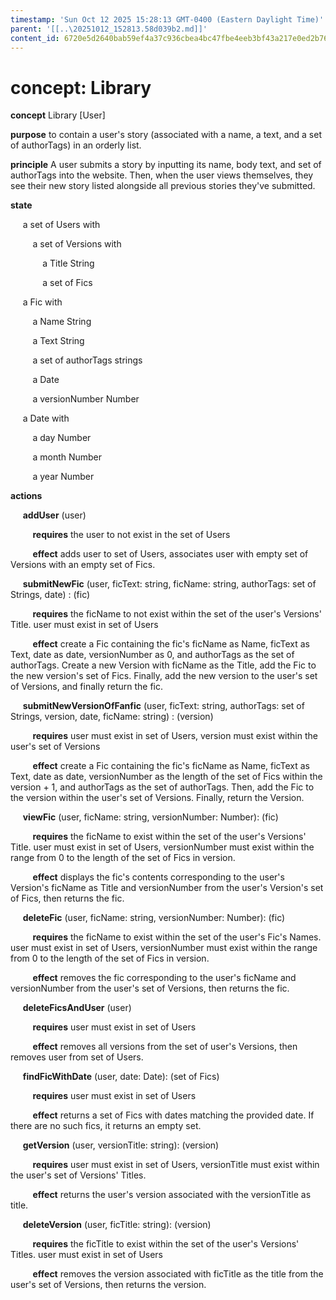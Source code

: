 ```yaml
---
timestamp: 'Sun Oct 12 2025 15:28:13 GMT-0400 (Eastern Daylight Time)'
parent: '[[..\20251012_152813.58d039b2.md]]'
content_id: 6720e5d2640bab59ef4a37c936cbea4bc47fbe4eeb3bf43a217e0ed2b76fa9ab
---
```


# concept: Library

**concept** Library \[User]

**purpose** to contain a user's story (associated with a name, a text, and a set of authorTags) in an orderly list.

**principle** A user submits a story by inputting its name, body text, and set of authorTags into the website. Then, when the user views themselves, they see their new story listed alongside all previous stories they've submitted.

**state**

     a set of Users with

         a set of Versions with

             a Title String

             a set of Fics

     a Fic with

         a Name String

         a Text String

         a set of authorTags strings

         a Date

         a versionNumber Number

     a Date with

         a day Number

         a month Number

         a year Number

**actions**

     **addUser** (user)

         **requires** the user to not exist in the set of Users

         **effect** adds user to set of Users, associates user with empty set of Versions with an empty set of Fics.

     **submitNewFic** (user, ficText: string, ficName: string, authorTags: set of Strings, date) : (fic)

         **requires** the ficName to not exist within the set of the user's Versions' Title. user must exist in set of Users

         **effect** create a Fic containing the fic's ficName as Name, ficText as Text, date as date, versionNumber as 0, and authorTags as the set of authorTags. Create a new Version with ficName as the Title, add the Fic to the new version's set of Fics. Finally, add the new version to the user's set of Versions, and finally return the fic.

     **submitNewVersionOfFanfic** (user, ficText: string, authorTags: set of Strings, version, date, ficName: string) : (version)

         **requires** user must exist in set of Users, version must exist within the user's set of Versions

         **effect** create a Fic containing the fic's ficName as Name, ficText as Text, date as date, versionNumber as the length of the set of Fics within the version + 1, and authorTags as the set of authorTags. Then, add the Fic to the version within the user's set of Versions. Finally, return the Version.

     **viewFic** (user, ficName: string, versionNumber: Number): (fic)

         **requires** the ficName to exist within the set of the user's Versions' Title. user must exist in set of Users, versionNumber must exist within the range from 0 to the length of the set of Fics in version.

         **effect** displays the fic's contents corresponding to the user's Version's ficName as Title and versionNumber from the user's Version's set of Fics, then returns the fic.

     **deleteFic** (user, ficName: string, versionNumber: Number): (fic)

         **requires** the ficName to exist within the set of the user's Fic's Names. user must exist in set of Users, versionNumber must exist within the range from 0 to the length of the set of Fics in version.

         **effect** removes the fic corresponding to the user's ficName and versionNumber from the user's set of Versions, then returns the fic.

     **deleteFicsAndUser** (user)

         **requires** user must exist in set of Users

         **effect** removes all versions from the set of user's Versions, then removes user from set of Users.

     **findFicWithDate** (user, date: Date): (set of Fics)

         **requires** user must exist in set of Users

         **effect** returns a set of Fics with dates matching the provided date. If there are no such fics, it returns an empty set.

     **getVersion** (user, versionTitle: string): (version)

         **requires** user must exist in set of Users, versionTitle must exist within the user's set of Versions' Titles.

         **effect** returns the user's version associated with the versionTitle as title.

     **deleteVersion** (user, ficTitle: string): (version)

         **requires** the ficTitle to exist within the set of the user's Versions' Titles. user must exist in set of Users

         **effect** removes the version associated with ficTitle as the title from the user's set of Versions, then returns the version.
